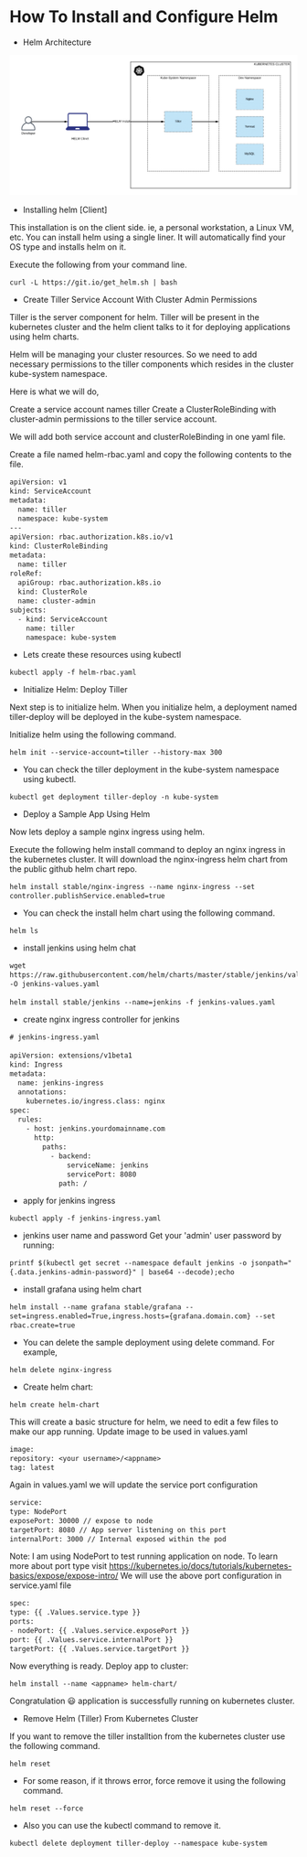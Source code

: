 # How To Install and Configure Helm

* Helm Architecture

![Helm Architecture](images/Helm-Architecture-1024x497.png)

* Installing helm [Client]

This installation is on the client side. ie, a personal workstation, a Linux VM, etc. You can install helm using a single liner. It will automatically find your OS type and installs helm on it.

Execute the following from your command line.

```
curl -L https://git.io/get_helm.sh | bash

```

* Create Tiller Service Account With Cluster Admin Permissions

Tiller is the server component for helm. Tiller will be present in the kubernetes cluster and the helm client talks to it for deploying applications using helm charts.

Helm will be managing your cluster resources. So we need to add necessary permissions to the tiller components which resides in the cluster kube-system namespace.

Here is what we will do,

Create a service account names tiller
Create a ClusterRoleBinding with cluster-admin permissions to the tiller service account.

We will add both service account and clusterRoleBinding in one yaml file.

Create a file named helm-rbac.yaml and copy the following contents to the file.

```
apiVersion: v1
kind: ServiceAccount
metadata:
  name: tiller
  namespace: kube-system
---
apiVersion: rbac.authorization.k8s.io/v1
kind: ClusterRoleBinding
metadata:
  name: tiller
roleRef:
  apiGroup: rbac.authorization.k8s.io
  kind: ClusterRole
  name: cluster-admin
subjects:
  - kind: ServiceAccount
    name: tiller
    namespace: kube-system

```

* Lets create these resources using kubectl

```
kubectl apply -f helm-rbac.yaml

```

* Initialize Helm: Deploy Tiller

Next step is to initialize helm. When you initialize helm, a deployment named tiller-deploy will be deployed in the kube-system namespace.

Initialize helm using the following command.

```
helm init --service-account=tiller --history-max 300

```

* You can check the tiller deployment in the kube-system namespace using kubectl.

```
kubectl get deployment tiller-deploy -n kube-system

```
* Deploy a Sample App Using Helm

Now lets deploy a sample nginx ingress using helm.

Execute the following helm install command to deploy an nginx ingress in the kubernetes cluster. It will download the nginx-ingress helm chart from the public github helm chart repo.

```
helm install stable/nginx-ingress --name nginx-ingress --set controller.publishService.enabled=true

```

* You can check the install helm chart using the following command.

```
helm ls

```

* install jenkins using helm chat 

```
wget https://raw.githubusercontent.com/helm/charts/master/stable/jenkins/values.yaml -O jenkins-values.yaml

helm install stable/jenkins --name=jenkins -f jenkins-values.yaml

```

* create nginx ingress controller for jenkins

```
# jenkins-ingress.yaml

apiVersion: extensions/v1beta1
kind: Ingress
metadata:
  name: jenkins-ingress
  annotations:
    kubernetes.io/ingress.class: nginx
spec:
  rules:
    - host: jenkins.yourdomainname.com
      http:
        paths:
          - backend:
              serviceName: jenkins
              servicePort: 8080
            path: /
```

* apply for jenkins ingress

```
kubectl apply -f jenkins-ingress.yaml

```

* jenkins user name and password 
Get your 'admin' user password by running:

```
printf $(kubectl get secret --namespace default jenkins -o jsonpath="{.data.jenkins-admin-password}" | base64 --decode);echo

```

* install grafana using helm chart 

```
helm install --name grafana stable/grafana --set=ingress.enabled=True,ingress.hosts={grafana.domain.com} --set rbac.create=true

```

* You can delete the sample deployment using delete command. For example,

```
helm delete nginx-ingress

```

* Create helm chart:

```
helm create helm-chart

```

This will create a basic structure for helm, we need to edit a few files to make our app running.
Update image to be used in values.yaml

```
image:
repository: <your username>/<appname>
tag: latest

```

Again in values.yaml we will update the service port configuration

```
service:
type: NodePort
exposePort: 30000 // expose to node 
targetPort: 8080 // App server listening on this port
internalPort: 3000 // Internal exposed within the pod

```

Note: I am using NodePort to test running application on node.
To learn more about port type visit https://kubernetes.io/docs/tutorials/kubernetes-basics/expose/expose-intro/
We will use the above port configuration in service.yaml file

```
spec:
type: {{ .Values.service.type }}
ports:
- nodePort: {{ .Values.service.exposePort }}
port: {{ .Values.service.internalPort }}
targetPort: {{ .Values.service.targetPort }}
```

Now everything is ready.
Deploy app to cluster:

```
helm install --name <appname> helm-chart/

```

Congratulation 😃 application is successfully running on kubernetes cluster.

* Remove Helm (Tiller) From Kubernetes Cluster

If you want to remove the tiller installtion from the kubernetes cluster use the following command.

```
helm reset

```

* For some reason, if it throws error, force remove it using the following command.

```
helm reset --force

```

* Also you can use the kubectl command to remove it.

```
kubectl delete deployment tiller-deploy --namespace kube-system
```

